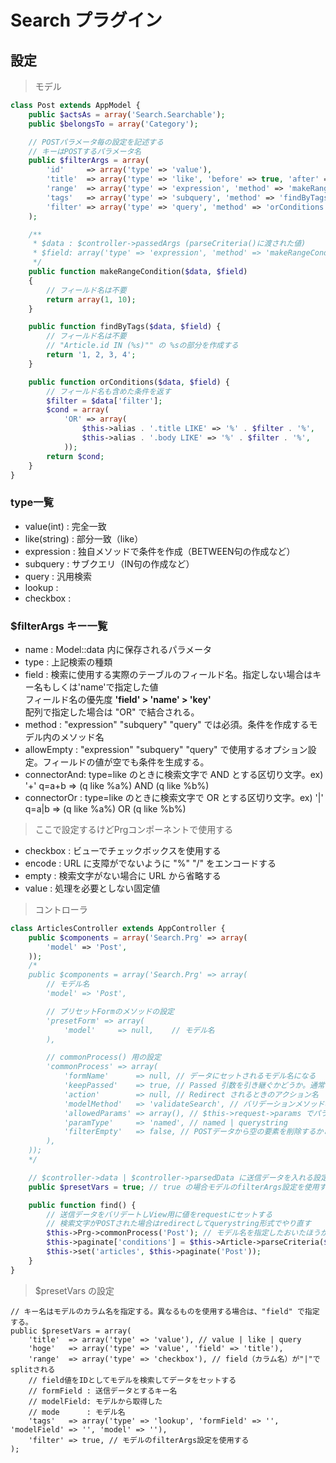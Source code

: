# Search プラグイン

## 設定

> モデル

```php
class Post extends AppModel {
	public $actsAs = array('Search.Searchable');
	public $belongsTo = array('Category');

	// POSTパラメータ毎の設定を記述する
    // キーはPOSTするパラメータ名
	public $filterArgs = array(
		'id'     => array('type' => 'value'),
		'title'  => array('type' => 'like', 'before' => true, 'after' => true),
		'range'  => array('type' => 'expression', 'method' => 'makeRangeCondition', 'field' => 'Category.views BETWEEN ? AND ?'),
		'tags'   => array('type' => 'subquery', 'method' => 'findByTags', 'field' => 'Article.id'),
        'filter' => array('type' => 'query', 'method' => 'orConditions'),
	);

    /**
     * $data : $controller->passedArgs (parseCriteria()に渡された値)
     * $field: array('type' => 'expression', 'method' => 'makeRangeCondition', 'field' => 'Category.views BETWEEN ? AND ?')
     */
	public function makeRangeCondition($data, $field)
	{
        // フィールド名は不要
		return array(1, 10);
	}

	public function findByTags($data, $field) {
        // フィールド名は不要
		// "Article.id IN (%s)"" の %sの部分を作成する
        return '1, 2, 3, 4';
    }

    public function orConditions($data, $field) {
        // フィールド名も含めた条件を返す
        $filter = $data['filter'];
        $cond = array(
            'OR' => array(
                $this->alias . '.title LIKE' => '%' . $filter . '%',
                $this->alias . '.body LIKE' => '%' . $filter . '%',
            ));
        return $cond;
    }
}
```

### type一覧

- value(int)	: 完全一致
- like(string)	: 部分一致（like）
- expression	: 独自メソッドで条件を作成（BETWEEN句の作成など）
- subquery		: サブクエリ（IN句の作成など）
- query			: 汎用検索
- lookup        : 
- checkbox      : 

### $filterArgs キー一覧

- name		  : Model::data 内に保存されるパラメータ
- type		  : 上記検索の種類
- field		  : 検索に使用する実際のテーブルのフィールド名。指定しない場合はキー名もしくは'name'で指定した値  
                フィールド名の優先度 **'field' > 'name' > 'key'**  
                配列で指定した場合は "OR" で結合される。
- method	  : "expression" "subquery" "query" では必須。条件を作成するモデル内のメソッド名
- allowEmpty  : "expression" "subquery" "query" で使用するオプション設定。フィールドの値が空でも条件を生成する。
- connectorAnd: type=like のときに検索文字で AND とする区切り文字。ex) '+' q=a+b => (q like %a%) AND (q like %b%)
- connectorOr : type=like のときに検索文字で OR とする区切り文字。ex) '|' q=a|b => (q like %a%) OR (q like %b%)

> ここで設定するけどPrgコンポーネントで使用する

- checkbox	  : ビューでチェックボックスを使用する
- encode	  : URL に支障がでないように "%" "/" をエンコードする
- empty		  : 検索文字がない場合に URL から省略する
- value		  : 処理を必要としない固定値


> コントローラ

```php
class ArticlesController extends AppController {
    public $components = array('Search.Prg' => array(
        'model' => 'Post',
    ));
    /*
    public $components = array('Search.Prg' => array(
        // モデル名
        'model' => 'Post',

        // プリセットFormのメソッドの設定
        'presetForm' => array(
            'model'     => null,    // モデル名
        ),

        // commonProcess() 用の設定
        'commonProcess' => array(
            'formName'      => null, // データにセットされるモデル名になる
            'keepPassed'    => true, // Passed 引数を引き継ぐかどうか。通常はNamedパラメータのみ。
            'action'        => null, // Redirect されるときのアクション名
            'modelMethod'   => 'validateSearch', // バリデーションメソッド名
            'allowedParams' => array(), // $this->request->params でパラメータとして有効にするキーのリスト
            'paramType'     => 'named', // named | querystring
            'filterEmpty'   => false, // POSTデータから空の要素を削除するかどうか
        ),
    ));
    */

    // $controller->data | $controller->parsedData に送信データを入れる設定
    public $presetVars = true; // true の場合モデルのfilterArgs設定を使用する

    public function find() {
        // 送信データをバリデートしView用に値をrequestにセットする
        // 検索文字がPOSTされた場合はredirectしてquerystring形式でやり直す
        $this->Prg->commonProcess('Post'); // モデル名を指定したおいたほうが無難
        $this->paginate['conditions'] = $this->Article->parseCriteria($this->passedArgs);
        $this->set('articles', $this->paginate('Post'));
    }
}
```

> $presetVars の設定

```
// キー名はモデルのカラム名を指定する。異なるものを使用する場合は、"field" で指定する。
public $presetVars = array(
    'title'  => array('type' => 'value'), // value | like | query
    'hoge'   => array('type' => 'value', 'field' => 'title'),
    'range'  => array('type' => 'checkbox'), // field（カラム名）が"|"でsplitされる
    // field値をIDとしてモデルを検索してデータをセットする
    // formField : 送信データとするキー名
    // modelField: モデルから取得した
    // mode      : モデル名
    'tags'   => array('type' => 'lookup', 'formField' => '', 'modelField' => '', 'model' => ''),
    'filter' => true, // モデルのfilterArgs設定を使用する
);
```



